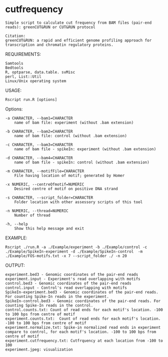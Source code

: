 # cutfrequency
	Simple script to calculate cut frequency from BAM files (pair-end reads): greenCUT&RUN or CUT&RUN protocol
	
	Citation: 
	greenCUT&RUN: a rapid and efficient genome profiling approach for transcription and chromatin regulatory proteins.

REQUIREMENTS:

	Samtools
	Bedtools
	R, optparse, data.table. svMisc
	perl, List::Util
	Linux/Unix operating system


USAGE:

	Rscript run.R [options]

Options:
	
	-a CHARACTER, --bam1=CHARACTER
		name of bam file: experiment (without .bam extension)

	-b CHARACTER, --bam2=CHARACTER
		name of bam file: control (without .bam extension)

	-c CHARACTER, --bam3=CHARACTER
		name of bam file - spikeIn: experiment (without .bam extension)

	-d CHARACTER, --bam4=CHARACTER
		name of bam file - spikeIn: control (without .bam extension)

	-m CHARACTER, --motifFile=CHARACTER
		File having location of motif; generated by Homer

	-x NUMERIC, --centreOfmotif=NUMERIC
		Desired centre of motif on positive DNA strand

	-s CHARACTER, --script_folder=CHARACTER
		Folder location with other assessory scripts of this tool

	-n NUMERIC, --thread=NUMERIC
		Number of thread

	-h, --help
		Show this help message and exit

EXAMPLE:

	Rscript ./run.R -a ./Example/experiment -b ./Example/control -c ./Example/SpikeIn-experiment -d ./Example/SpikeIn-control  -m ./Example/FOS-motifs.txt -x 7 --script_folder ./ -n 20 

OUTPUT:

	experiment.bed3 - Genomic coordinates of the pair-end reads
	experiment.input - Experiment's read overlapping with motifs
	control.bed3 - Genomic coordinates of the pair-end reads
	control.input - Control's read overlapping with motifs
	SpikeIn-experiment.bed3 - Genomic coordinates of the pair-end reads. For counting Spike-In reads in the experiment.
	SpikeIn-control.bed3 - Genomic coordinates of the pair-end reads. For counting Spike-In reads in the control.
	control.counts.txt: Count of read ends for each motif's location. -100 to 100 bps from centre of motif 
	experiment.counts.txt:  Count of read ends for each motif's location. -100 to 100 bps from centre of motif 
	experiment.normalize.txt: Spike-in normalized read ends in experiment compare to control, for each motif's location. -100 to 100 bps from centre of motif 
	experiment.cutfrequency.txt: Cutfrquency at each location from -100 to 100
	experiment.jpeg: visualization

